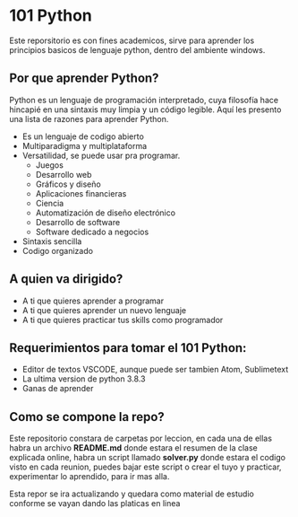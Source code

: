 # 101 Python

Este reporsitorio es con fines academicos, sirve para aprender los principios basicos de lenguaje python, dentro del ambiente windows.

## Por que aprender Python?

Python es un lenguaje de programación interpretado, cuya filosofía hace hincapié en una sintaxis muy limpia y un código legible. Aquí les presento una lista de razones para aprender Python.


* Es un lenguaje de codigo abierto
* Multiparadigma y multiplataforma
* Versatilidad, se puede usar pra programar.
  * Juegos
  * Desarrollo web
  * Gráficos y diseño
  * Aplicaciones financieras
  * Ciencia
  * Automatización de diseño electrónico
  * Desarrollo de software
  * Software dedicado a negocios
* Sintaxis sencilla
* Codigo organizado

## A quien va dirigido?
* A ti que quieres aprender a programar
* A ti que quieres aprender un nuevo lenguaje
* A ti que quieres practicar tus skills como programador

## Requerimientos para tomar el 101 Python:

* Editor de textos VSCODE, aunque puede ser tambien Atom, Sublimetext
* La ultima version de python 3.8.3
* Ganas de aprender

## Como se compone la repo?
Este repositorio constara de carpetas por leccion, en cada una de ellas habra un archivo **README.md** donde estara el resumen de la clase explicada online, habra un script llamado **solver.py** donde estara el codigo visto en cada reunion, puedes bajar este script o crear el tuyo y practicar, experimentar lo aprendido, para ir mas alla.

Esta repor se ira actualizando y quedara como material de estudio conforme se vayan dando las platicas en linea
